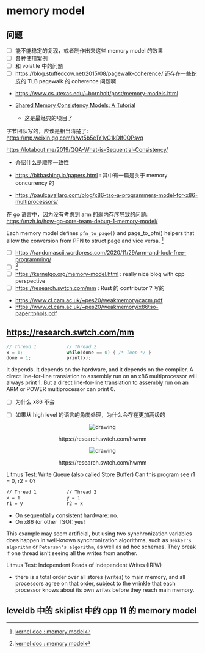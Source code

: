 # memory model

## 问题
- [ ] 能不能稳定的复现，或者制作出来这些 memory model 的效果
- [ ] 各种使用案例
- [ ] 和 volatile 中的问题
- [ ] https://blog.stuffedcow.net/2015/08/pagewalk-coherence/ 还存在一些蛇皮的 TLB pagewalk 的 coherence 问题啊

- https://www.cs.utexas.edu/~bornholt/post/memory-models.html

- [Shared Memory Consistency Models: A Tutorial](https://www.hpl.hp.com/techreports/Compaq-DEC/WRL-95-7.pdf)
  - 这是最经典的项目了

字节团队写的，应该是相当清楚了:
https://mp.weixin.qq.com/s/wt5b5e1Y1yG1kDIf0QPsvg

https://lotabout.me/2019/QQA-What-is-Sequential-Consistency/
- 介绍什么是顺序一致性

- https://bitbashing.io/papers.html : 其中有一篇是关于 memory concurrency 的

- https://paulcavallaro.com/blog/x86-tso-a-programmers-model-for-x86-multiprocessors/

在 go 语言中，因为没有考虑到 arm 的弱内存序导致的问题:
https://mzh.io/how-go-core-team-debug-1-memory-model/

Each memory model defines `pfn_to_page()` and page_to_pfn() helpers that allow the conversion from PFN to struct page and vice versa. [^12]

- [ ] https://randomascii.wordpress.com/2020/11/29/arm-and-lock-free-programming/
- [ ] [^12]
- [ ] https://kernelgo.org/memory-model.html : really nice blog with cpp perspective
- [ ] https://research.swtch.com/mm : Rust 的 contributor ? 写的
- https://www.cl.cam.ac.uk/~pes20/weakmemory/cacm.pdf
- https://www.cl.cam.ac.uk/~pes20/weakmemory/x86tso-paper.tphols.pdf

[^12]: [kernel doc : memory model](https://www.kernel.org/doc/html/latest/vm/memory-model.html)

## https://research.swtch.com/mm

```c
// Thread 1           // Thread 2
x = 1;                while(done == 0) { /* loop */ }
done = 1;             print(x);
```
It depends. It depends on the hardware, and it depends on the compiler. A direct line-for-line translation to assembly run on an x86 multiprocessor will always print 1. But a direct line-for-line translation to assembly run on an ARM or POWER multiprocessor can print 0.
- [ ] 为什么 x86 不会
- [ ] 如果从 high level 的语言的角度处理，为什么会存在更加高级的


<p align="center">
  <img src="https://research.swtch.com/mem-sc.png" alt="drawing" align="center"/>
</p>
<p align="center">
https://research.swtch.com/hwmm
</p>

<p align="center">
  <img src="https://research.swtch.com/mem-tso.png" alt="drawing" align="center"/>
</p>
<p align="center">
https://research.swtch.com/hwmm
</p>


Litmus Test: Write Queue (also called Store Buffer) Can this program see r1 = 0, r2 = 0?
```txt
// Thread 1           // Thread 2
x = 1                 y = 1
r1 = y                r2 = x
```

- On sequentially consistent hardware: no.
- On x86 (or other TSO): yes!

This example may seem artificial, but using two synchronization variables does happen in well-known synchronization algorithms, such as `Dekker's algorithm` or `Peterson's algorithm`, as well as ad hoc schemes. They break if one thread isn’t seeing all the writes from another.

Litmus Test: Independent Reads of Independent Writes (IRIW)
- there is a total order over all stores (writes) to main memory, and all processors agree on that order, subject to the wrinkle that each processor knows about its own writes before they reach main memory.

## leveldb 中的 skiplist 中的 cpp 11 的 memory model
